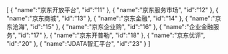 [
	{
		"name":"京东开放平台",
		"id":"11"
	},
	{
		"name":"京东服务市场",
		"id":"12"
	},
	{
		"name":"京东商城",
		"id":"13"
	},
	{
		"name":"京东金融",
		"id":"14"
	},
	{
		"name":"京东沧海",
		"id":"15"
	},
	{
		"name":"京东企业购",
		"id":"16"
	},
	{
		"name":"企业金融服务",
		"id":"17"
	},
	{
		"name":"京东开普勒",
		"id":"18"
	},
	{
		"name":"京东优评",
		"id":"20"
	},
	{
		"name":"JDATA智汇平台",
		"id":"23"
	}
]